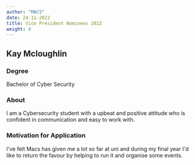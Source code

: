 ```yaml
---
author: "MACS"
date: 24-11-2022
title: Vice President Nominees 2022
weight: 4
---
```


## Kay Mcloughlin

### Degree
Bachelor of Cyber Security

### About
I am a Cybersecurity student with a upbeat and positive attitude who
is confident in communication and easy to work with. 

### Motivation for Application
I've felt Macs has given me a lot so far at uni and during my final year
I'd like to return the favour by helping to run it and organise some events. 
